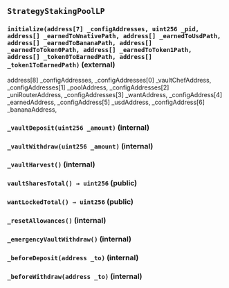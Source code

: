 ## `StrategyStakingPoolLP`






### `initialize(address[7] _configAddresses, uint256 _pid, address[] _earnedToWnativePath, address[] _earnedToUsdPath, address[] _earnedToBananaPath, address[] _earnedToToken0Path, address[] _earnedToToken1Path, address[] _token0ToEarnedPath, address[] _token1ToEarnedPath)` (external)

address[8] _configAddresses,
        _configAddresses[0] _vaultChefAddress,
        _configAddresses[1] _poolAddress,
        _configAddresses[2] _uniRouterAddress,
        _configAddresses[3]  _wantAddress,
        _configAddress[4]  _earnedAddress,
        _configAddress[5]  _usdAddress,
        _configAddress[6]  _bananaAddress,



### `_vaultDeposit(uint256 _amount)` (internal)





### `_vaultWithdraw(uint256 _amount)` (internal)





### `_vaultHarvest()` (internal)





### `vaultSharesTotal() → uint256` (public)





### `wantLockedTotal() → uint256` (public)





### `_resetAllowances()` (internal)





### `_emergencyVaultWithdraw()` (internal)





### `_beforeDeposit(address _to)` (internal)





### `_beforeWithdraw(address _to)` (internal)






